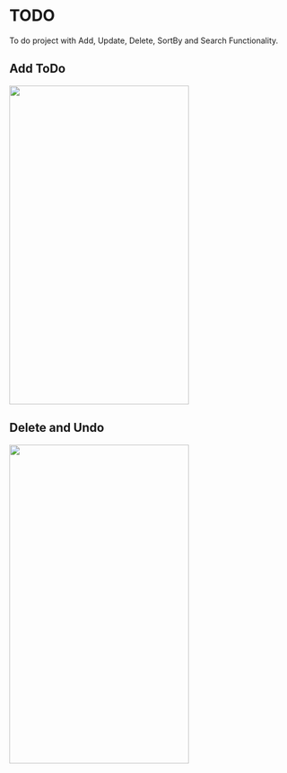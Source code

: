 # TODO
To do project with Add, Update, Delete, SortBy and Search Functionality.


<h2>Add ToDo</h2>

<img src="https://j.gifs.com/VAG8w1.gif?raw=true" width="320px" height="568px">


<h2>Delete and Undo</h2>

<img src="https://j.gifs.com/91Zxl3.gif?raw=true" width="320px" height="568px">
